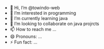 - 👋 Hi, I’m @towindo-web
- 👀 I’m interested in programming
- 🌱 I’m currently learning java
- 💞️ I’m looking to collaborate on java projrcts
- 📫 How to reach me ...
- 😄 Pronouns: ...
- ⚡ Fun fact: ...

<!---
towindo-web/towindo-web is a ✨ special ✨ repository because its `README.md` (this file) appears on your GitHub profile.
You can click the Preview link to take a look at your changes.
--->
